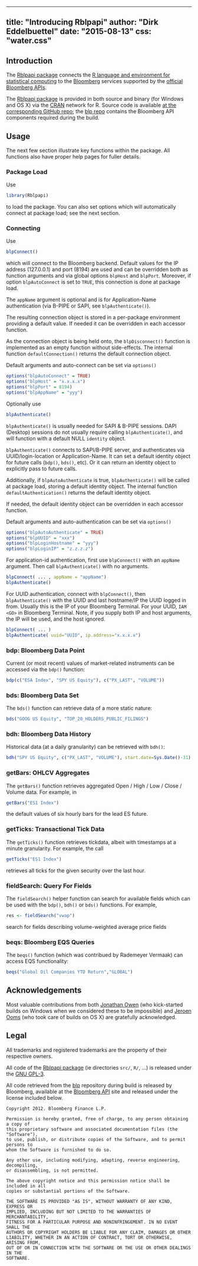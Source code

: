<!--
%\VignetteIndexEntry{Introducing Rblpapi}
%\VignetteEngine{simplermarkdown::mdweave_to_html}
%\VignetteEncoding{UTF-8}
-->
---
title: "Introducing Rblpapi"
author: "Dirk Eddelbuettel"
date: "2015-08-13"
css: "water.css"
---

## Introduction

The [Rblpapi package](https://github.com/Rblp/Rblpapi) connects the
[R language and environment for statistical computing](https://www.r-project.org)
to the [Bloomberg](https://www.bloomberg.com) services supported by the
[official Bloomberg APIs](https://www.bloomberg.com/professional/support/api-library/).

The [Rblpapi package](https://github.com/Rblp/Rblpapi) is provided in both
source and binary (for Windows and OS X) via the
[CRAN](https://cran.r-project.org) network for R.  Source code is available
[at the corresponding GitHub repo](https://github.com/Rblp/Rblpapi); the
[blp repo](https://github.com/Rblp/blp) contains the Bloomberg API components
required during the build.

## Usage

The next few section illustrate key functions within the package. All
functions also have proper help pages for fuller details.

### Package Load

Use

```r
library(Rblpapi)
```

to load the package.  You can also set options which will
automatically connect at package load; see the next section.

### Connecting

Use

```r
blpConnect()
```

which will connect to the Bloomberg backend. Default values for the IP
address (127.0.0.1) and port (8194) are used and can be overridden both
as function arguments and via global options `blpHost` and `blpPort`.
Moreover, if option `blpAutoConnect` is set to `TRUE`, this connection
is done at package load.

The `appName` argument is optional and is for Application-Name
authentication (via B-PIPE or SAPI, see `blpAuthenticate()`).

The resulting connection object is stored in a per-package environment
providing a default value.  If needed it can be overridden in each
accessor function.

As the connection object is being held onto, the `blpDisconnect()`
function is implemented as an empty function without side-effects.  The
internal function `defaultConnection()` returns the default connection
object.

Default arguments and auto-connect can be set via `options()`

```r
options("blpAutoConnect" = TRUE)
options("blpHost" = "x.x.x.x")
options("blpPort" = 8194)
options("blpAppName" = "yyy")
```

Optionally use
```r
blpAuthenticate()
```

`blpAuthenticate()` is usually needed for SAPI & B-PIPE sessions.  DAPI
(Desktop) sessions do not usually require calling `blpAuthenticate()`,
and will function with a default NULL `identity` object.  

`blpAuthenticate()` connects to SAPI/B-PIPE server, and authenticates
via UUID/login-location or Application-Name.  It can set a default
identity object for future calls (`bdp()`, `bds()`, etc).  Or it can
return an identity object to explicitly pass to future calls.

Additionally, if `blpAutoAuthenticate` is true, `blpAuthenticate()` will
be called at package load, storing a default identity object. The
internal function `defaultAuthentication()` returns the default identity
object.

If needed, the default identity object can be overridden in each
accessor function.

Default arguments and auto-authentication can be set via `options()`

```r
options("blpAutoAuthenticate" = TRUE)
options("blpUUID" = "xxx")
options("blpLoginHostname" = "yyy")
options("blpLoginIP" = "z.z.z.z")

```

For application-id authentication, first use `blpConnect()` with an
`appName` argument.  Then call `blpAuthenticate()` with no arguments.


```r
blpConnect( ... , appName = "appName")
blpAuthenticate()
```

For UUID authentication, connect with `blpConnect()`, then
`blpAuthenticate()` with the UUID and last hostname/IP the UUID logged
in from.  Usually this is the IP of your Bloomberg Terminal.  For your
UUID, `IAM <GO>` in Bloomberg Terminal.  Note, if you supply both IP and
host arguments, the IP will be used, and the host ignored.


```r
blpConnect( ... )
blpAuthenticate( uuid="UUID", ip.address="x.x.x.x")
```


### bdp: Bloomberg Data Point

Current (or most recent) values of market-related instruments can be accessed
via the `bdp()` function:

```r
bdp(c("ESA Index", "SPY US Equity"), c("PX_LAST", "VOLUME"))
```

### bds: Bloomberg Data Set 

The `bds()` function can retrieve data of a more static nature:

```r
bds("GOOG US Equity", "TOP_20_HOLDERS_PUBLIC_FILINGS")
```

### bdh: Bloomberg Data History

Historical data (at a daily granularity) can be retrieved with `bdh()`:

```r
bdh("SPY US Equity", c("PX_LAST", "VOLUME"), start.date=Sys.Date()-31)
```

### getBars: OHLCV Aggregates

The `getBars()` function retrieves aggregated Open / High / Low /
Close / Volume data. For example, in

```r
getBars("ES1 Index")
```

the default values of six hourly bars for the lead ES future.

### getTicks: Transactional Tick Data


The `getTicks()` function retrieves tickdata, albeit with timestamps
at a minute granularity.  For example, the call

```r
getTicks("ES1 Index")
```

retrieves all ticks for the given security over the last hour. 

### fieldSearch: Query For Fields

The `fieldSearch()` helper function can search for available fields
which can be used with the `bdp()`, `bdh()` or `bds()` functions. For example,

```r
res <- fieldSearch("vwap")
```

search for fields describing volume-weighted average price fields

### beqs: Bloomberg EQS Queries

The `beqs()` function (which was contribued by Rademeyer Vermaak) can access
EQS functionality: 

```r
beqs("Global Oil Companies YTD Return","GLOBAL")
```

## Acknowledgements

Most valuable contributions from both
[Jonathan Owen](https://github.com/jrowen) (who kick-started builds on
Windows when we considered these to be impossible) and
[Jeroen Ooms](https://jeroenooms.github.io/) (who took care of builds on OS
X) are gratefully acknowledged.

## Legal

All trademarks and registered trademarks are the property of their respective owners.

All code of the [Rblpapi package](https://github.com/Rblp/Rblpapi) (ie
directories `src/`, `R/`, ...) is released under the
[GNU GPL-3](http://www.gnu.org/licenses/gpl-3.0.en.html).

All code retrieved from the [blp](https://github.com/Rblp/blp) repository
during build is released by Bloomberg, available at the
[Bloomberg API](https://www.bloomberg.com/professional/support/api-library/) site
and released under the license included below.

```
Copyright 2012. Bloomberg Finance L.P.

Permission is hereby granted, free of charge, to any person obtaining a copy of
this proprietary software and associated documentation files (the "Software"),
to use, publish, or distribute copies of the Software, and to permit persons to
whom the Software is furnished to do so.

Any other use, including modifying, adapting, reverse engineering, decompiling,
or disassembling, is not permitted.

The above copyright notice and this permission notice shall be included in all
copies or substantial portions of the Software.

THE SOFTWARE IS PROVIDED "AS IS", WITHOUT WARRANTY OF ANY KIND, EXPRESS OR
IMPLIED, INCLUDING BUT NOT LIMITED TO THE WARRANTIES OF MERCHANTABILITY,
FITNESS FOR A PARTICULAR PURPOSE AND NONINFRINGEMENT. IN NO EVENT SHALL THE
AUTHORS OR COPYRIGHT HOLDERS BE LIABLE FOR ANY CLAIM, DAMAGES OR OTHER
LIABILITY, WHETHER IN AN ACTION OF CONTRACT, TORT OR OTHERWISE, ARISING FROM,
OUT OF OR IN CONNECTION WITH THE SOFTWARE OR THE USE OR OTHER DEALINGS IN THE
SOFTWARE.
```
